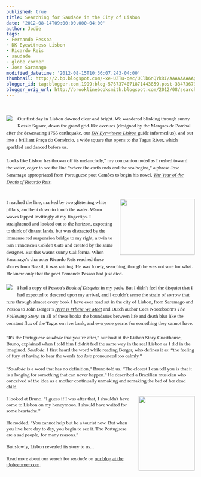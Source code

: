 ```yaml
---
published: true
title: Searching for Saudade in the City of Lisbon
date: '2012-08-14T09:00:00.000-04:00'
author: Jodie
tags:
- Fernando Pessoa
- DK Eyewitness Lisbon
- Ricardo Reis
- saudade
- globe corner
- Jose Saramago
modified_datetime: '2012-08-15T10:36:07.243-04:00'
thumbnail: http://2.bp.blogspot.com/-xe-UZTu-qec/UClb6nQYkRI/AAAAAAAAAgY/ULIZ6Yyb8Pw/s72-c/IMG_7956-300x225.jpg
blogger_id: tag:blogger.com,1999:blog-5767374071871443859.post-3347367368604544153
blogger_orig_url: http://brooklinebooksmith.blogspot.com/2012/08/searching-for-saudade-in-city-of-lisbon.html
---
```


<br /><div class="separator" style="clear: both; text-align: left;"><a href="http://2.bp.blogspot.com/-xe-UZTu-qec/UClb6nQYkRI/AAAAAAAAAgY/ULIZ6Yyb8Pw/s1600/IMG_7956-300x225.jpg" imageanchor="1" style="clear: left; float: left; margin-bottom: 1em; margin-right: 1em;"><img border="0" src="http://2.bp.blogspot.com/-xe-UZTu-qec/UClb6nQYkRI/AAAAAAAAAgY/ULIZ6Yyb8Pw/s1600/IMG_7956-300x225.jpg" /></a></div><span style="font-family: Georgia, Times New Roman, serif;"><span style="font-size: 13.333333969116211px; line-height: 19px;">Our first day in Lisbon dawned clear and bright. We wandered blinking through sunny Rossio Square, down the grand grid-like avenues (designed by the Marques de Pombal after the devastating 1755 earthquake, our&nbsp;</span><a data-mce-href="http://www.brooklinebooksmith-shop.com/book/9780756669270" href="http://www.brooklinebooksmith-shop.com/book/9780756669270" style="font-size: 13.333333969116211px; line-height: 19px;"><i>DK Eyewitness Lisbon&nbsp;</i></a><span style="font-size: 13.333333969116211px; line-height: 19px;">guide informed us), and out into a brilliant Praça do Comércio, a wide square that opens to the Tagus River, which sparkled and danced before us.</span></span><br /><br /><span style="font-family: Georgia, 'Times New Roman', 'Bitstream Charter', Times, serif; font-size: 13.333333969116211px; line-height: 19px;">Looks like Lisbon has thrown off its melancholy," my companion noted as&nbsp;I rushed toward the water, eager to see the line "where the earth ends and the sea begins," a phrase Jose Saramago appropriated from Portuguese poet Camões to begin his novel,&nbsp;</span><a data-mce-href="http://www.brooklinebooksmith-shop.com/book/9780156996938" href="http://www.brooklinebooksmith-shop.com/book/9780156996938" style="font-family: Georgia, 'Times New Roman', 'Bitstream Charter', Times, serif; font-size: 13.333333969116211px; line-height: 19px;"><i>The Year of the Death of Ricardo Reis</i></a><span style="font-family: Georgia, 'Times New Roman', 'Bitstream Charter', Times, serif; font-size: 13.333333969116211px; line-height: 19px;">.</span><br /><br /><div style="font-family: Georgia, 'Times New Roman', 'Bitstream Charter', Times, serif; font-size: 13.333333969116211px; line-height: 19px;"><br /></div><div style="font-family: Georgia, 'Times New Roman', 'Bitstream Charter', Times, serif; font-size: 13.333333969116211px; line-height: 19px;"><a href="http://3.bp.blogspot.com/-SE5ZDMXXHS8/UClc4UShAyI/AAAAAAAAAgw/VQnSuDmo0yI/s1600/IMG_7567-300x225.jpg" imageanchor="1" style="clear: right; float: right; margin-bottom: 1em; margin-left: 1em;"><img border="0" height="150" src="http://3.bp.blogspot.com/-SE5ZDMXXHS8/UClc4UShAyI/AAAAAAAAAgw/VQnSuDmo0yI/s200/IMG_7567-300x225.jpg" width="200" /></a><span style="font-size: 13.333333969116211px;">I reached the line, marked by two glistening white pillars, and bent down to touch the water.&nbsp;</span><span style="font-size: 13.333333969116211px;">Warm waves lapped invitingly at my fingertips. I straightened and looked out to the horizon, expecting to think of distant lands, but was distracted by the immense red suspension bridge to my right, a twin to San Francisco's Golden Gate and created by the same designer. But this wasn't sunny California. When Saramago's character Ricardo Reis reached these shores from Brazil, it was raining. He was lonely, searching, though he was not sure for what. He knew only that the poet Fernando Pessoa had just died.</span></div><div style="font-family: Georgia, 'Times New Roman', 'Bitstream Charter', Times, serif; font-size: 13.333333969116211px; line-height: 19px;"><br /></div><div style="font-family: Georgia, 'Times New Roman', 'Bitstream Charter', Times, serif; font-size: 13.333333969116211px; line-height: 19px;"><a href="http://1.bp.blogspot.com/-NKrmx-RgNYM/UClcoGzQPnI/AAAAAAAAAgg/dzBnEANpT1g/s1600/51SHAMH8CGL._SL160_.jpg" imageanchor="1" style="clear: left; float: left; margin-bottom: 1em; margin-right: 1em;"><img border="0" src="http://1.bp.blogspot.com/-NKrmx-RgNYM/UClcoGzQPnI/AAAAAAAAAgg/dzBnEANpT1g/s1600/51SHAMH8CGL._SL160_.jpg" /></a><span style="font-size: 13.333333969116211px;">I had a copy of Pessoa's&nbsp;</span><a data-mce-href="http://www.brooklinebooksmith-shop.com/book/9780141183046" href="http://www.brooklinebooksmith-shop.com/book/9780141183046" style="font-size: 13.333333969116211px;"><i>Book of Disquiet</i>&nbsp;</a><span style="font-size: 13.333333969116211px;">in my pack. But I didn't feel the disquiet that I had&nbsp;expected to descend upon my arrival, and I couldn't sense the strain of sorrow that runs through almost every book I have ever read set in the city of Lisbon, from Saramago and Pessoa to John Berger’s&nbsp;</span><a data-mce-href="http://www.brooklinebooksmith-shop.com/book/9781400079339" href="http://www.brooklinebooksmith-shop.com/book/9781400079339" style="font-size: 13.333333969116211px;"><i>Here is Where We Meet</i></a><span style="font-size: 13.333333969116211px;">&nbsp;and Dutch author Cees Nooteboom's&nbsp;</span><i style="font-size: 13.333333969116211px;">The Following Story</i><span style="font-size: 13.333333969116211px;">. In all of these books the boundaries between life and death blur like the constant flux of the Tagus on riverbank, and everyone yearns for something they cannot have.</span></div><div style="font-family: Georgia, 'Times New Roman', 'Bitstream Charter', Times, serif; font-size: 13.333333969116211px; line-height: 19px;"><span style="font-size: 13.333333969116211px;"><br /></span></div><div style="font-family: Georgia, 'Times New Roman', 'Bitstream Charter', Times, serif; font-size: 13.333333969116211px; line-height: 19px;"><span style="font-size: 13.333333969116211px;">"It's the Portuguese&nbsp;</span><i style="font-size: 13.333333969116211px;">saudade</i><span style="font-size: 13.333333969116211px;">&nbsp;that you’re after," our host at the Lisbon Story&nbsp;</span><span style="font-family: Georgia, Times New Roman, serif; font-size: small; line-height: normal;"><span style="font-size: 13.333333969116211px;">Guesthouse, Bruno, explained when I told him I didn't feel the same way in the real Lisbon as I did in the imagined.&nbsp;</span><i style="font-size: 13.333333969116211px;">Saudade</i><span style="font-size: 13.333333969116211px;">. I first heard the word while reading Berger, who defines it as: “the feeling of fury at having to hear the words&nbsp;</span><i style="font-size: 13.333333969116211px;">too late</i></span><span style="font-family: 'Times New Roman'; font-size: 13.333333969116211px; line-height: normal;"><span style="font-family: Georgia, Times New Roman, serif;">&nbsp;pronounced too calmly.</span>”</span></div><div style="font-family: Georgia, 'Times New Roman', 'Bitstream Charter', Times, serif; font-size: 13.333333969116211px; line-height: 19px;"><span style="font-size: 13.333333969116211px;"><br /></span></div><div style="font-family: Georgia, 'Times New Roman', 'Bitstream Charter', Times, serif; font-size: 13.333333969116211px; line-height: 19px;"></div><div style="font-size: 13.333333969116211px;"></div><div style="font-size: 13.333333969116211px;"></div><div style="font-size: 13.333333969116211px;"><span style="font-family: Georgia, Times New Roman, serif;">"<i>Saudade</i>&nbsp;is a word that has no definition," Bruno told us. "The closest I can tell you is that it is a longing for something that can never happen." He described a Brazilian musician who conceived of the idea as a mother continually unmaking and remaking the bed of her dead child.</span></div><div style="font-size: 13.333333969116211px;"><br /></div><div style="font-size: 13.333333969116211px;"><a href="http://3.bp.blogspot.com/-t1_cipb9Gp8/UClctGiv6sI/AAAAAAAAAgo/XxmaSkFR7Ac/s1600/0727121242-225x300.jpg" imageanchor="1" style="clear: right; float: right; margin-bottom: 1em; margin-left: 1em;"><img border="0" height="200" src="http://3.bp.blogspot.com/-t1_cipb9Gp8/UClctGiv6sI/AAAAAAAAAgo/XxmaSkFR7Ac/s200/0727121242-225x300.jpg" width="150" /></a><span style="font-family: Georgia, Times New Roman, serif;">I looked at Bruno. "I guess if I was after that, I shouldn't have come to Lisbon on my honeymoon. I should have waited for some heartache."</span></div><div style="font-size: 13.333333969116211px;"><span style="font-family: Georgia, Times New Roman, serif;"><br /></span></div><div style="font-size: 13.333333969116211px;"><span style="font-family: Georgia, Times New Roman, serif;">He nodded. "You cannot help but be a tourist now. But when you live here day to day, you begin to see it. The Portuguese are a sad people, for many reasons."</span></div><div style="font-size: 13.333333969116211px;"><span style="font-family: Georgia, Times New Roman, serif;"><br /></span></div><div style="font-size: 13.333333969116211px;"><span style="font-family: Georgia, Times New Roman, serif;">But slowly, Lisbon revealed its story to us...</span></div><div style="font-size: 13.333333969116211px;"><span style="font-family: Georgia, Times New Roman, serif;"><br /></span></div><div style="font-size: 13.333333969116211px;"><span style="font-family: Georgia, Times New Roman, serif;">Read more about our search for <i>saudade</i>&nbsp;on <a href="http://globecornerbookstore.com/blogs/">our blog at the globecorner.com</a>.</span></div><br /><br /><div style="font-size: 13.333333969116211px;"></div><div style="color: #333333; font-size: 13.333333969116211px;"><br /></div><div style="color: #333333; font-size: 13.333333969116211px;"><br /></div><br /><div style="font-size: 13.333333969116211px;"><br /></div><br />